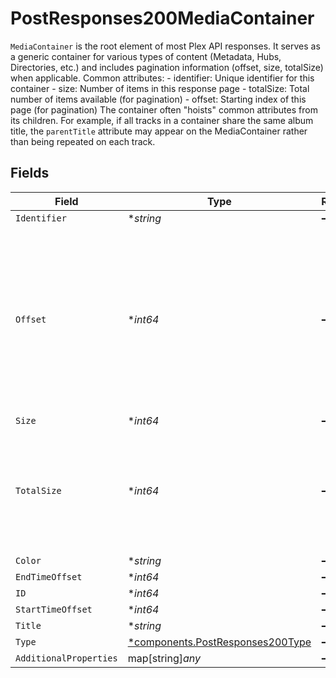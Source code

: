 # PostResponses200MediaContainer

`MediaContainer` is the root element of most Plex API responses. It serves as a generic container for various types of content (Metadata, Hubs, Directories, etc.) and includes pagination information (offset, size, totalSize) when applicable.
Common attributes: - identifier: Unique identifier for this container - size: Number of items in this response page - totalSize: Total number of items available (for pagination) - offset: Starting index of this page (for pagination)
The container often "hoists" common attributes from its children. For example, if all tracks in a container share the same album title, the `parentTitle` attribute may appear on the MediaContainer rather than being repeated on each track.



## Fields

| Field                                                                                                                                    | Type                                                                                                                                     | Required                                                                                                                                 | Description                                                                                                                              |
| ---------------------------------------------------------------------------------------------------------------------------------------- | ---------------------------------------------------------------------------------------------------------------------------------------- | ---------------------------------------------------------------------------------------------------------------------------------------- | ---------------------------------------------------------------------------------------------------------------------------------------- |
| `Identifier`                                                                                                                             | **string*                                                                                                                                | :heavy_minus_sign:                                                                                                                       | N/A                                                                                                                                      |
| `Offset`                                                                                                                                 | **int64*                                                                                                                                 | :heavy_minus_sign:                                                                                                                       | The offset of where this container page starts among the total objects available. Also provided in the `X-Plex-Container-Start` header.<br/> |
| `Size`                                                                                                                                   | **int64*                                                                                                                                 | :heavy_minus_sign:                                                                                                                       | N/A                                                                                                                                      |
| `TotalSize`                                                                                                                              | **int64*                                                                                                                                 | :heavy_minus_sign:                                                                                                                       | The total size of objects available. Also provided in the `X-Plex-Container-Total-Size` header.<br/>                                     |
| `Color`                                                                                                                                  | **string*                                                                                                                                | :heavy_minus_sign:                                                                                                                       | N/A                                                                                                                                      |
| `EndTimeOffset`                                                                                                                          | **int64*                                                                                                                                 | :heavy_minus_sign:                                                                                                                       | N/A                                                                                                                                      |
| `ID`                                                                                                                                     | **int64*                                                                                                                                 | :heavy_minus_sign:                                                                                                                       | N/A                                                                                                                                      |
| `StartTimeOffset`                                                                                                                        | **int64*                                                                                                                                 | :heavy_minus_sign:                                                                                                                       | N/A                                                                                                                                      |
| `Title`                                                                                                                                  | **string*                                                                                                                                | :heavy_minus_sign:                                                                                                                       | N/A                                                                                                                                      |
| `Type`                                                                                                                                   | [*components.PostResponses200Type](../../models/components/postresponses200type.md)                                                      | :heavy_minus_sign:                                                                                                                       | N/A                                                                                                                                      |
| `AdditionalProperties`                                                                                                                   | map[string]*any*                                                                                                                         | :heavy_minus_sign:                                                                                                                       | N/A                                                                                                                                      |